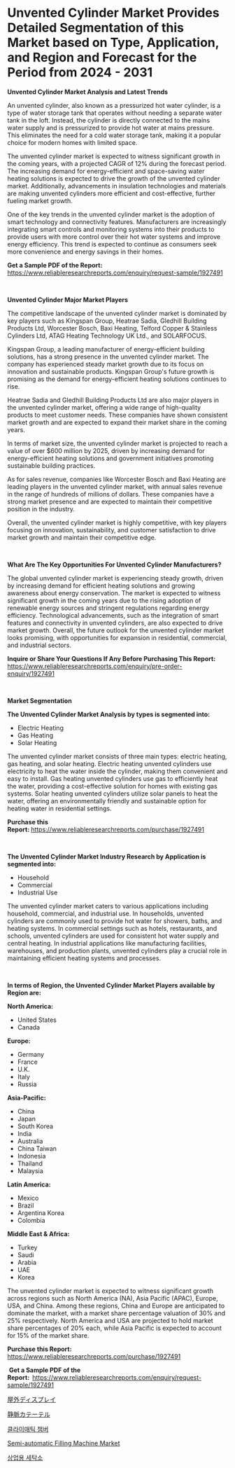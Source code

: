 <p><h1>Unvented Cylinder Market Provides Detailed Segmentation of this Market based on Type, Application, and Region and Forecast for the Period from 2024 - 2031</h1></p><p><strong>Unvented Cylinder Market Analysis and Latest Trends</strong></p>
<p><p>An unvented cylinder, also known as a pressurized hot water cylinder, is a type of water storage tank that operates without needing a separate water tank in the loft. Instead, the cylinder is directly connected to the mains water supply and is pressurized to provide hot water at mains pressure. This eliminates the need for a cold water storage tank, making it a popular choice for modern homes with limited space.</p><p>The unvented cylinder market is expected to witness significant growth in the coming years, with a projected CAGR of 12% during the forecast period. The increasing demand for energy-efficient and space-saving water heating solutions is expected to drive the growth of the unvented cylinder market. Additionally, advancements in insulation technologies and materials are making unvented cylinders more efficient and cost-effective, further fueling market growth.</p><p>One of the key trends in the unvented cylinder market is the adoption of smart technology and connectivity features. Manufacturers are increasingly integrating smart controls and monitoring systems into their products to provide users with more control over their hot water systems and improve energy efficiency. This trend is expected to continue as consumers seek more convenience and energy savings in their homes.</p></p>
<p><strong>Get a Sample PDF of the Report:&nbsp;</strong> <a href="https://www.reliableresearchreports.com/enquiry/request-sample/1927491">https://www.reliableresearchreports.com/enquiry/request-sample/1927491</a></p>
<p>&nbsp;</p>
<p><strong>Unvented Cylinder Major Market Players</strong></p>
<p><p>The competitive landscape of the unvented cylinder market is dominated by key players such as Kingspan Group, Heatrae Sadia, Gledhill Building Products Ltd, Worcester Bosch, Baxi Heating, Telford Copper & Stainless Cylinders Ltd, ATAG Heating Technology UK Ltd., and SOLARFOCUS.</p><p>Kingspan Group, a leading manufacturer of energy-efficient building solutions, has a strong presence in the unvented cylinder market. The company has experienced steady market growth due to its focus on innovation and sustainable products. Kingspan Group's future growth is promising as the demand for energy-efficient heating solutions continues to rise.</p><p>Heatrae Sadia and Gledhill Building Products Ltd are also major players in the unvented cylinder market, offering a wide range of high-quality products to meet customer needs. These companies have shown consistent market growth and are expected to expand their market share in the coming years.</p><p>In terms of market size, the unvented cylinder market is projected to reach a value of over $600 million by 2025, driven by increasing demand for energy-efficient heating solutions and government initiatives promoting sustainable building practices.</p><p>As for sales revenue, companies like Worcester Bosch and Baxi Heating are leading players in the unvented cylinder market, with annual sales revenue in the range of hundreds of millions of dollars. These companies have a strong market presence and are expected to maintain their competitive position in the industry.</p><p>Overall, the unvented cylinder market is highly competitive, with key players focusing on innovation, sustainability, and customer satisfaction to drive market growth and maintain their competitive edge.</p></p>
<p>&nbsp;</p>
<p><strong>What Are The Key Opportunities For Unvented Cylinder Manufacturers?</strong></p>
<p><p>The global unvented cylinder market is experiencing steady growth, driven by increasing demand for efficient heating solutions and growing awareness about energy conservation. The market is expected to witness significant growth in the coming years due to the rising adoption of renewable energy sources and stringent regulations regarding energy efficiency. Technological advancements, such as the integration of smart features and connectivity in unvented cylinders, are also expected to drive market growth. Overall, the future outlook for the unvented cylinder market looks promising, with opportunities for expansion in residential, commercial, and industrial sectors.</p></p>
<p><strong>Inquire or Share Your Questions If Any Before Purchasing This Report:</strong> <a href="https://www.reliableresearchreports.com/enquiry/pre-order-enquiry/1927491">https://www.reliableresearchreports.com/enquiry/pre-order-enquiry/1927491</a></p>
<p>&nbsp;</p>
<p><strong>Market Segmentation</strong></p>
<p><strong>The Unvented Cylinder Market Analysis by types is segmented into:</strong></p>
<p><ul><li>Electric Heating</li><li>Gas Heating</li><li>Solar Heating</li></ul></p>
<p><p>The unvented cylinder market consists of three main types: electric heating, gas heating, and solar heating. Electric heating unvented cylinders use electricity to heat the water inside the cylinder, making them convenient and easy to install. Gas heating unvented cylinders use gas to efficiently heat the water, providing a cost-effective solution for homes with existing gas systems. Solar heating unvented cylinders utilize solar panels to heat the water, offering an environmentally friendly and sustainable option for heating water in residential settings.</p></p>
<p><strong>Purchase this Report:&nbsp;</strong><a href="https://www.reliableresearchreports.com/purchase/1927491">https://www.reliableresearchreports.com/purchase/1927491</a></p>
<p>&nbsp;</p>
<p><strong>The Unvented Cylinder Market Industry Research by Application is segmented into:</strong></p>
<p><ul><li>Household</li><li>Commercial</li><li>Industrial Use</li></ul></p>
<p><p>The unvented cylinder market caters to various applications including household, commercial, and industrial use. In households, unvented cylinders are commonly used to provide hot water for showers, baths, and heating systems. In commercial settings such as hotels, restaurants, and schools, unvented cylinders are used for consistent hot water supply and central heating. In industrial applications like manufacturing facilities, warehouses, and production plants, unvented cylinders play a crucial role in maintaining efficient heating systems and processes.</p></p>
<p>&nbsp;</p>
<p><strong>In terms of Region, the Unvented Cylinder Market Players available by Region are:</strong></p>
<p>
    <p> <strong> North America: </strong>
        <ul>
            <li>United States</li>
            <li>Canada</li>
        </ul>
        </p> 
    <p> <strong> Europe: </strong>
        <ul>
            <li>Germany</li>
            <li>France</li>
            <li>U.K.</li>
            <li>Italy</li>
            <li>Russia</li>
        </ul>
        </p> 
    <p> <strong> Asia-Pacific: </strong>
        <ul>
            <li>China</li>
            <li>Japan</li>
            <li>South Korea</li>
            <li>India</li>
            <li>Australia</li>
            <li>China Taiwan</li>
            <li>Indonesia</li>
            <li>Thailand</li>
            <li>Malaysia</li>
        </ul>
        </p> 
    <p> <strong> Latin America: </strong>
        <ul>
            <li>Mexico</li>
            <li>Brazil</li>
            <li>Argentina Korea</li>
            <li>Colombia</li>
        </ul>
        </p> 
    <p> <strong> Middle East & Africa: </strong>
        <ul>
            <li>Turkey</li>
            <li>Saudi</li>
            <li>Arabia</li>
            <li>UAE</li>
            <li>Korea</li>
        </ul>
    </p>
    </p>
<p><p>The unvented cylinder market is expected to witness significant growth across regions such as North America (NA), Asia Pacific (APAC), Europe, USA, and China. Among these regions, China and Europe are anticipated to dominate the market, with a market share percentage valuation of 30% and 25% respectively. North America and USA are projected to hold market share percentages of 20% each, while Asia Pacific is expected to account for 15% of the market share.</p></p>
<p><strong>Purchase this Report: </strong><a href="https://www.reliableresearchreports.com/purchase/1927491">https://www.reliableresearchreports.com/purchase/1927491</a></p>
<p>&nbsp;<strong>Get a Sample PDF of the Report:&nbsp;&nbsp;</strong><a href="https://www.reliableresearchreports.com/enquiry/request-sample/1927491">https://www.reliableresearchreports.com/enquiry/request-sample/1927491</a></p>
<p><strong></strong></p>
<p><p><a href="https://medium.com/@cameroneffertz/%E3%82%A2%E3%82%A6%E3%83%88%E3%83%89%E3%82%A2%E3%83%87%E3%82%A3%E3%82%B9%E3%83%97%E3%83%AC%E3%82%A4%E5%B8%82%E5%A0%B4%E3%81%AE%E5%88%86%E6%9E%90-%E3%82%B0%E3%83%AD%E3%83%BC%E3%83%90%E3%83%AB%E7%94%A3%E6%A5%AD%E3%81%AE%E5%B1%95%E6%9C%9B%E3%81%A8%E4%BA%88%E6%B8%AC-2024%E5%B9%B4%E3%81%8B%E3%82%892031%E5%B9%B4%E3%81%BE%E3%81%A7-eaaf33c0eee5">屋外ディスプレイ</a></p><p><a href="https://medium.com/@pattisullivansparksltcr1lv/2024%E5%B9%B4%E3%81%8B%E3%82%892031%E5%B9%B4%E3%81%BE%E3%81%A7%E3%81%AE%E6%9C%9F%E9%96%93%E3%81%AB%E4%BA%88%E6%B8%AC%E3%81%95%E3%82%8C%E3%82%8B%E9%9D%99%E8%84%88%E3%82%AB%E3%83%86%E3%83%BC%E3%83%86%E3%83%AB%E5%B8%82%E5%A0%B4%E5%88%86%E6%9E%90%E3%81%A8%E3%82%B5%E3%82%A4%E3%82%BA%E4%BA%88%E6%B8%AC-05f1d1399696">静脈カテーテル</a></p><p><a href="https://medium.com/@ihrwupjwoda2503/%EA%B8%B0%ED%9B%84-%EC%B1%94%EB%B2%84-%EC%8B%9C%EC%9E%A5-%EB%B6%84%EC%84%9D-%EA%B7%B8-%EC%97%B0%ED%8F%89%EA%B7%A0-%EC%84%B1%EC%9E%A5%EB%A5%A0-%EC%8B%9C%EC%9E%A5-%EC%84%B8%EB%B6%84%ED%99%94-%EB%B0%8F-%EA%B8%80%EB%A1%9C%EB%B2%8C-%EC%82%B0%EC%97%85-%EA%B0%9C%EC%9A%94-857ec441ee96">클라이매틱 챔버</a></p><p><a href="https://five-trouble-98a.notion.site/Semi-automatic-Filling-Machine-Market-Research-Report-Reveals-The-Latest-Trends-And-Opportunities-of-18f011b20a7a412abb75088c3a4a10c8">Semi-automatic Filling Machine Market</a></p><p><a href="https://medium.com/@ihrwupjwoda2503/%EC%83%81%EC%97%85-%EC%84%B8%ED%83%81%EC%97%85-%EC%8B%9C%EC%9E%A5%EC%9D%80-%EC%8B%9C%EC%9E%A5-%EC%A0%90%EC%9C%A0%EC%9C%A8-%EA%B7%9C%EB%AA%A8-%EB%B0%8F-2031%EB%85%84%EA%B9%8C%EC%A7%80%EC%9D%98-%EC%98%88%EC%83%81-%EC%98%88%EC%B8%A1%EC%97%90-%EC%B4%88%EC%A0%90%EC%9D%84-%EB%A7%9E%EC%B6%94%EA%B3%A0-%EC%9E%88%EC%8A%B5%EB%8B%88%EB%8B%A4-0c60ab020cb2">상업용 세탁소</a></p></p>